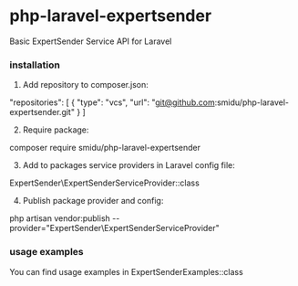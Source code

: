 # php-laravel-expertsender
Basic ExpertSender Service API for Laravel

### installation
1. Add repository to composer.json: 

"repositories": [
      {
          "type": "vcs",
          "url":  "git@github.com:smidu/php-laravel-expertsender.git"
      }
]


2. Require package:

composer require smidu/php-laravel-expertsender


3. Add to packages service providers in Laravel config file:

ExpertSender\ExpertSenderServiceProvider::class


4. Publish package provider and config: 

php artisan vendor:publish --provider="ExpertSender\ExpertSenderServiceProvider"


### usage examples
You can find usage examples in ExpertSenderExamples::class
